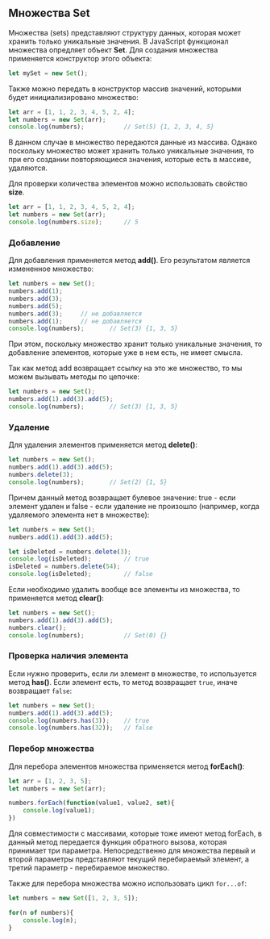 ## Множества Set

Множества (sets) представляют структуру данных, которая может хранить только уникальные значения. В JavaScript функционал множества опредляет 
объект **Set**. Для создания множества применяется конструктор этого объекта:

```js
let mySet = new Set();
```

Также можно передать в конструктор массив значений, которыми будет инициализировано множество:

```js
let arr = [1, 1, 2, 3, 4, 5, 2, 4];
let numbers = new Set(arr);
console.log(numbers);			// Set(5) {1, 2, 3, 4, 5}
```

В данном случае в множество передаются данные из массива. Однако поскольку множество может хранить только уникальные значения, то при его создании повторяющиеся значения, 
которые есть в массиве, удаляются.

Для проверки количества элементов можно использовать свойство **size**.

```js
let arr = [1, 1, 2, 3, 4, 5, 2, 4];
let numbers = new Set(arr);
console.log(numbers.size);		// 5
```

### Добавление

Для добавления применяется метод **add()**. Его результатом является измененное множество:

```js
let numbers = new Set();
numbers.add(1);
numbers.add(3);
numbers.add(5);
numbers.add(3);		// не добавляется
numbers.add(1);		// не добавляется
console.log(numbers);		// Set(3) {1, 3, 5}
```

При этом, поскольку множество хранит только уникальные значения, то добавление элементов, которые уже в нем есть, не имеет смысла.

Так как метод add возвращает ссылку на это же множество, то мы можем вызывать методы по цепочке:

```js
let numbers = new Set();
numbers.add(1).add(3).add(5);
console.log(numbers);		// Set(3) {1, 3, 5}
```

### Удаление

Для удаления элементов применяется метод **delete()**:

```js
let numbers = new Set();
numbers.add(1).add(3).add(5);
numbers.delete(3);
console.log(numbers);		// Set(2) {1, 5}
```

Причем данный метод возвращает булевое значение: true - если элемент удален и false - если удаление не произошло (например, когда удаляемого элемента нет в множестве):

```js
let numbers = new Set();
numbers.add(1).add(3).add(5);

let isDeleted = numbers.delete(3);
console.log(isDeleted);			// true
isDeleted = numbers.delete(54);
console.log(isDeleted);			// false
```

Если необходимо удалить вообще все элементы из множества, то применяется метод **clear()**:

```js
let numbers = new Set();
numbers.add(1).add(3).add(5);
numbers.clear();
console.log(numbers);			// Set(0) {}
```

### Проверка наличия элемента

Если нужно проверить, если ли элемент в множестве, то используется метод **has()**. Если элемент есть, то метод возвращает `true`, 
иначе возвращает `false`:

```js
let numbers = new Set();
numbers.add(1).add(3).add(5);
console.log(numbers.has(3));	// true
console.log(numbers.has(32));	// false
```

### Перебор множества

Для перебора элементов множества применяется метод **forEach()**:

```js
let arr = [1, 2, 3, 5];
let numbers = new Set(arr);

numbers.forEach(function(value1, value2, set){
	console.log(value1);
})
```

Для совместимости с массивами, которые тоже имеют метод forEach, в данный метод передается функция обратного вызова, которая принимает три параметра. 
Непосредственно для множества первый и второй параметры представляют текущий перебираемый элемент, а третий параметр - перебираемое множество.

Также для перебора множества можно использовать цикл `for...of`:

```js
let numbers = new Set([1, 2, 3, 5]);

for(n of numbers){
	console.log(n);
}
```

